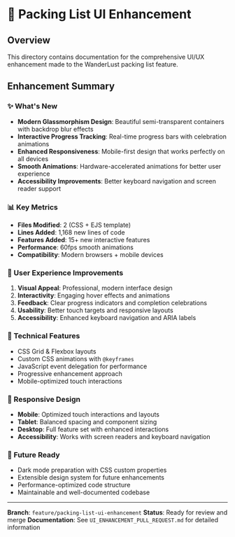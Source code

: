 # 🎨 Packing List UI Enhancement

## Overview
This directory contains documentation for the comprehensive UI/UX enhancement made to the WanderLust packing list feature.

## Enhancement Summary

### ✨ What's New
- **Modern Glassmorphism Design**: Beautiful semi-transparent containers with backdrop blur effects
- **Interactive Progress Tracking**: Real-time progress bars with celebration animations
- **Enhanced Responsiveness**: Mobile-first design that works perfectly on all devices
- **Smooth Animations**: Hardware-accelerated animations for better user experience
- **Accessibility Improvements**: Better keyboard navigation and screen reader support

### 📊 Key Metrics
- **Files Modified**: 2 (CSS + EJS template)
- **Lines Added**: 1,168 new lines of code
- **Features Added**: 15+ new interactive features
- **Performance**: 60fps smooth animations
- **Compatibility**: Modern browsers + mobile devices

### 🎯 User Experience Improvements
1. **Visual Appeal**: Professional, modern interface design
2. **Interactivity**: Engaging hover effects and animations
3. **Feedback**: Clear progress indicators and completion celebrations
4. **Usability**: Better touch targets and responsive layouts
5. **Accessibility**: Enhanced keyboard navigation and ARIA labels

### 🔧 Technical Features
- CSS Grid & Flexbox layouts
- Custom CSS animations with `@keyframes`
- JavaScript event delegation for performance
- Progressive enhancement approach
- Mobile-optimized touch interactions

### 📱 Responsive Design
- **Mobile**: Optimized touch interactions and layouts
- **Tablet**: Balanced spacing and component sizing  
- **Desktop**: Full feature set with enhanced interactions
- **Accessibility**: Works with screen readers and keyboard navigation

### 🌟 Future Ready
- Dark mode preparation with CSS custom properties
- Extensible design system for future enhancements
- Performance-optimized code structure
- Maintainable and well-documented codebase

---

**Branch**: `feature/packing-list-ui-enhancement`
**Status**: Ready for review and merge
**Documentation**: See `UI_ENHANCEMENT_PULL_REQUEST.md` for detailed information